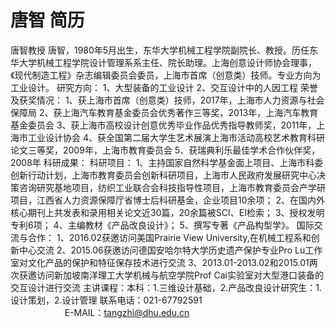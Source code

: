# 唐智 简历
唐智教授
唐智，1980年5月出生，东华大学机械工程学院副院长、教授。历任东华大学机械工程学院设计管理系系主任、院长助理。上海创意设计师协会理事，《现代制造工程》杂志编辑委员会委员，上海市首席（创意类）技师。专业方向为工业设计。
研究方向：
1、大型装备的工业设计
2、交互设计中的人因工程
荣誉及获奖情况：
1、获上海市首席（创意类）技师，2017年，上海市人力资源与社会保障局
2、获上海汽车教育基金委员会优秀著作三等奖，2013年，上海汽车教育基金委员会
3、获上海市高校设计创意优秀毕业作品优秀指导教师奖，2011年，上海市工业设计协会
4、获全国第二届大学生艺术展演上海市活动高校艺术教育科研论文三等奖，2009年，上海市教育委员会
5、获瑞典利乐最佳学术合作伙伴奖，2008年
科研成果：
科研项目：
1、主持国家自然科学基金面上项目、上海市科委创新行动计划，上海市教育委员会创新科研项目，上海市人民政府发展研究中心决策咨询研究基地项目，纺织工业联合会科技指导性项目，上海市教育委员会产学研项目，江西省人力资源保障厅省博士后科研基金，企业项目10余项；
2、在国内外核心期刊上共发表和录用相关论文近30篇，20余篇被SCI、EI检索；
3、授权发明专利6项；
4、主编教材《产品改良设计》；
5、撰写专著《产品构型学》。
国际交流与合作：
1、2016.02获邀访问美国Prairie View University,在机械工程系和创新中心交流
2、2015.06获邀访问德国安哈尔特大学历史遗产保护专业Pro Lu工作室对文化产品的保护和特征保存技术进行交流
3、2013.01-2013.02和2015.01两次获邀访问新加坡南洋理工大学机械与航空学院Prof Cai实验室对大型港口装备的交互设计进行交流
主讲课程：本科：1.三维设计基础，2.产品改良设计研究生：1.设计策划，2.设计管理
联系电话：021-67792591                                                                         E-MAIL：tangzhi@dhu.edu.cn
